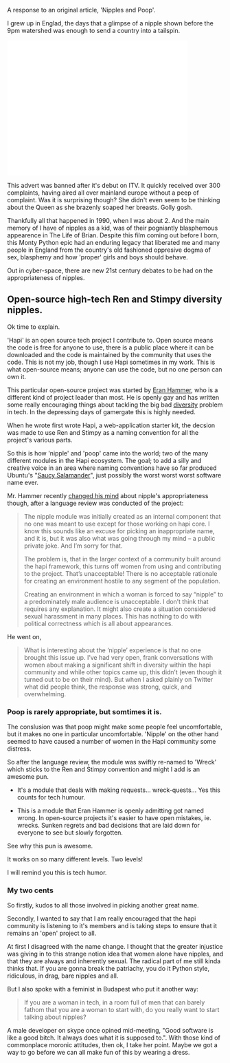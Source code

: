 A response to an original article, 'Nipples and Poop'.

I grew up in Englad, the days that a glimpse of a nipple shown before the 9pm watershed was enough to send a country into a tailspin.

<iframe width="420" height="315" src="//www.youtube.com/embed/vqv2-ISx1vU" frameborder="0" allowfullscreen></iframe>

This advert was banned after it's debut on ITV. It quickly received over 300 complaints, having aired all over mainland europe without a peep of complaint. Was it is surprising though? She didn't even seem to be thinking about the Queen as she brazenly soaped her breasts. Golly gosh.

Thankfully all that happened in 1990, when I was about 2. And the main memory of I have of nipples as a kid, was of their pogniantly blasphemous appearence in The Life of Brian. Despite this film coming out before I born, this Monty Python epic had an enduring legacy that liberated me and many people in England from the country's old fashioned oppresive dogma of sex, blasphemy and how 'proper' girls and boys should behave.

Out in cyber-space, there are new 21st century debates to be had on the appropriateness of nipples.

## Open-source high-tech Ren and Stimpy diversity nipples.

Ok time to explain.

'Hapi' is an open source tech project I contribute to. Open source means the code is free for anyone to use, there is a public place where it can be downloaded and the code is maintained by the community that uses the code. This is not my job, though I use Hapi sometimes in my work. This is what open-source means; anyone can use the code, but no one person can own it. 

This particular open-source project was started by [Eran Hammer](), who is a different kind of project leader than most. He is openly gay and has written some really encouraging things about tackling the big bad [diversity](http://hueniverse.com/2013/07/10/diversity-2/) problem in tech. In the depressing days of gamergate this is highly needed.

When he wrote first wrote Hapi, a web-application starter kit, the decsion was made to use Ren and Stimpy as a naming convention for all the project's various parts.

So this is how 'nipple' and 'poop' came into the world; two of the many different modules in the Hapi ecosystem. The goal; to add a silly and creative voice in an area where naming conventions have so far produced Ubuntu's "[Saucy Salamander](https://wiki.ubuntu.com/DevelopmentCodeNames)", just possibly the worst worst worst software name ever.

Mr. Hammer recently [changed his mind](http://hueniverse.com/2014/08/18/nipples-and-poop/) about nipple's appropriateness though, after a language review was conducted of the project:

>The nipple module was initially created as an internal component that no one was meant to use except for those working on hapi core. I know this sounds like an excuse for picking an inappropriate name, and it is, but it was also what was going through my mind – a public private joke. And I’m sorry for that.
> 
>The problem is, that in the larger context of a community built around the hapi framework, this turns off women from using and contributing to the project. That’s unacceptable! There is no acceptable rationale for creating an environment hostile to any segment of the population.
> 
>Creating an environment in which a woman is forced to say “nipple” to a predominately male audience is unacceptable. I don’t think that requires any explanation. It might also create a situation considered sexual harassment in many places. This has nothing to do with political correctness which is all about appearances.

He went on,

>What is interesting about the ‘nipple’ experience is that no one brought this issue up. I’ve had very open, frank conversations with women about making a significant shift in diversity within the hapi community and while other topics came up, this didn’t (even though it turned out to be on their mind). But when I asked plainly on Twitter what did people think, the response was strong, quick, and overwhelming.

### Poop is rarely appropriate, but somtimes it is.

The conslusion was that poop might make some people feel uncomfortable, but it makes no one in particular uncomfortable. 'Nipple' on the other hand seemed to have caused a number of women in the Hapi community some distress.

So after the language review, the module was swiftly re-named to 'Wreck' which sticks to the Ren and Stimpy convention and might I add is an awesome pun.

- It's a module that deals with making requests... wreck-quests... Yes this counts for tech humour.

- This is a module that Eran Hammer is openly admitting got named wrong. In open-source projects it's easier to have open mistakes, ie. wrecks. Sunken regrets and bad decisions that are laid down for everyone to see but slowly forgotten.

See why this pun is awesome.

It works on so many different levels. Two levels!

I will remind you this is tech humor.

### My two cents

So firstly, kudos to all those involved in picking another great name.

Secondly, I wanted to say that I am really encouraged that the hapi community is listening to it's members and is taking steps to ensure that it remains an 'open' project to all.

At first I disagreed with the name change. I thought that the greater injustice was giving in to this strange notion idea that women alone have nipples, and that they are always and inherently sexual. The radical part of me still kinda thinks that. If you are gonna break the patriachy, you do it Python style, ridiculous, in drag, bare nipples and all.

But I also spoke with a feminist in Budapest who put it another way:

>If you are a woman in tech, in a room full of men that can barely fathom that you are a woman to start with, do you really want to start talking about nipples?

A male developer on skype once opined mid-meeting, "Good software is like a good bitch. It always does what it is supposed to.". With those kind of commonplace moronic attitudes, then ok, I take her point. Maybe we got a way to go before we can all make fun of this by wearing a dress.

